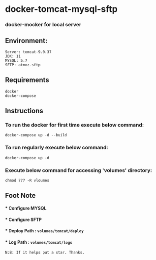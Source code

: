 # docker-tomcat-mysql-sftp 
### docker-mocker for local server

## Environment: 
    Server: tomcat-9.0.37
    JDK: 11
    MYSQL: 5.7
    SFTP: atmoz-sftp

## Requirements
    docker
    docker-compose

## Instructions
 ### To run the docker for first time execute below command:
    docker-compose up -d --build
 ### To run regularly execute below command: 
    docker-compose up -d
 ### Execute below command for accessing 'volumes' directory: 
    chmod 777 -R vloumes

## Foot Note
#### * Configure MYSQL
#### * Configure SFTP
#### * Deploy Path : `volumes/tomcat/deploy`
#### * Log Path : `volumes/tomcat/logs`




```N:B: If it helps put a star. Thanks.```
